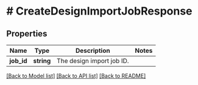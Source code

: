 # # CreateDesignImportJobResponse

## Properties

Name | Type | Description | Notes
------------ | ------------- | ------------- | -------------
**job_id** | **string** | The design import job ID. |

[[Back to Model list]](../../README.md#models) [[Back to API list]](../../README.md#endpoints) [[Back to README]](../../README.md)
